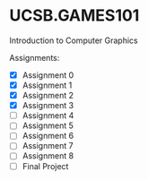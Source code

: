 # UCSB.GAMES101

Introduction to Computer Graphics

Assignments:
- [x] Assignment 0
- [x] Assignment 1
- [x] Assignment 2
- [x] Assignment 3
- [ ] Assignment 4
- [ ] Assignment 5
- [ ] Assignment 6
- [ ] Assignment 7
- [ ] Assignment 8
- [ ] Final Project
